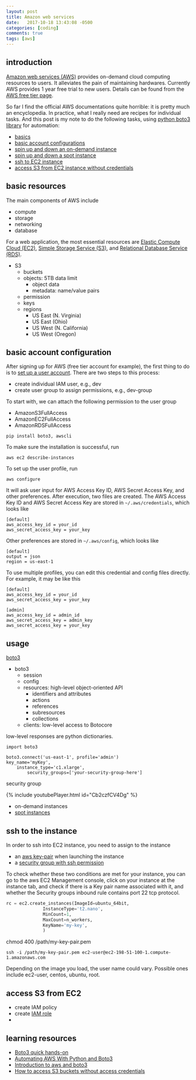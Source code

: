 ```yaml
---
layout: post
title: Amazon web services
date:   2017-10-18 13:43:08 -0500
categories: [coding]
comments: true
tags: [aws]
---
```


## introduction

[Amazon web services (AWS)](https://en.wikipedia.org/wiki/Amazon_Web_Services) provides on-demand cloud computing resources to users.
It alleviates the pain of maintaining hardwares.
Currently AWS provides 1 year free trial to new users. Details can be found  from the [AWS free tier page](https://aws.amazon.com/free/).

So far I find the official AWS documentations quite horrible: it is pretty much an encyclopedia.
In practice, what I really need are recipes for individual tasks.
And this post is my note to do the following tasks, using [python boto3 library](http://boto3.readthedocs.io/en/latest/) for automation:

* [basics](#basics)
* [basic account configurations](#config)
* [spin up and down an on-demand instance](#demand)
* [spin up and down a spot instance](#spot)
* [ssh to EC2 instance](#ssh)
* [access S3 from EC2 instance without credentials](#s3)

## <a name='basics'></a> basic resources

The main components of AWS include

* compute
* storage
* networking
* database

For a web application, the most essential resources are [Elastic Compute Cloud (EC2)](http://docs.aws.amazon.com/AWSEC2/latest/UserGuide/concepts.html),
[Simple Storage Service (S3)](http://docs.aws.amazon.com/AmazonS3/latest/dev/Welcome.html),
and [Relational Database Service (RDS)](http://docs.aws.amazon.com/AmazonRDS/latest/UserGuide/Welcome.html).

* S3
    * buckets
    * objects: 5TB data limit
        * object data
        * metadata: name/value pairs
    * permission
    * keys
    * regions
        * US East (N. Virginia)
        * US East (Ohio)
        * US West (N. California)
        * US West (Oregon)

## <a name='config'></a>basic account configuration

After signing up for AWS (free tier account for example),
the first thing to do is to [set up a user account](http://docs.aws.amazon.com/lambda/latest/dg/setting-up.html).
There are two steps to this process:

* create individual IAM user, e.g., dev
* create user group to assign permissions, e.g., dev-group

To start with, we can attach the following permission to the user group

* AmazonS3FullAccess
* AmazonEC2FullAccess
* AmazonRDSFullAccess


```
pip install boto3, awscli
```

To make sure the installation is successful, run 

```
aws ec2 describe-instances
```

To set up the user profile, run

```
aws configure
```
It will ask user input for AWS Access Key ID, AWS Secret Access Key, and other preferences.
After execution, two files are created. The AWS Access Key ID and AWS Secret Access Key are stored in `~/.aws/credentials`, which looks like 

```
[default]
aws_access_key_id = your_id
aws_secret_access_key = your_key
```

Other preferences are stored in `~/.aws/config`, which looks like

```
[default]
output = json
region = us-east-1
```

To use multiple profiles, you can edit this credential and config files directly. For example, it may be like this

```
[default]
aws_access_key_id = your_id
aws_secret_access_key = your_key

[admin]
aws_access_key_id = admin_id
aws_secret_access_key = admin_key
aws_secret_access_key = your_key
```



## usage



[boto3](https://boto3.readthedocs.io/en/latest/)

* boto3
    * session
    * config
    * resources: high-level object-oriented API
        * identifiers and attributes
        * actions
        * references
        * subresources
        * collections
    * clients: low-level access to Botocore

low-level responses are python dictionaries. 

```
import boto3

boto3.connect('us-east-1', profile='admin')
key_name='myKey',
    instance_type='c1.xlarge',
        security_groups=['your-security-group-here']
```

security group


{% include youtubePlayer.html id="Cb2czfCV4Dg" %}

* on-demand instances
* [spot instances](https://aws.amazon.com/ec2/spot/)

## <a name='ssh'></a>ssh to the instance

In order to ssh into EC2 instance, you need to assign to the instance

* an [aws key-pair](http://docs.aws.amazon.com/AWSEC2/latest/UserGuide/ec2-key-pairs.html) when launching the instance
* a [security group with ssh permission](http://docs.aws.amazon.com/AWSEC2/latest/UserGuide/authorizing-access-to-an-instance.html)

To check whether these two conditions are met for your instance, you can go to the aws EC2 Management console, click on your instance at the instance tab, and check if there is a Key pair name associated with it, and whether the Security groups inbound rule contains port 22 tcp protocol.

```python
rc = ec2.create_instances(ImageId=ubuntu_64bit,                            
			  InstanceType='t2.nano',                          
			  MinCount=1,                                      
			  MaxCount=n_workers,                              
			  KeyName='my-key',                               
			  )  
```

chmod 400 /path/my-key-pair.pem

```
ssh -i /path/my-key-pair.pem ec2-user@ec2-198-51-100-1.compute-1.amazonaws.com
```

Depending on the image you load, the user name could vary. Possible ones include ec2-user, centos, ubuntu, root.

## <a name='s3'></a> access S3 from EC2

* create IAM policy
* create [IAM role](http://docs.aws.amazon.com/IAM/latest/UserGuide/id_roles.html)
*

## learning resources

* [Boto3 quick hands-on](https://gist.github.com/iMilnb/0ff71b44026cfd7894f8)
* [Automating AWS With Python and Boto3](https://linuxacademy.com/howtoguides/posts/show/topic/14209-automating-aws-with-python-and-boto3)
* [Introduction to aws and boto3](http://2017.compciv.org/guide/topics/aws/intro-to-aws-boto3.html)
* [How to access S3 buckets without access credentials](http://parthicloud.com/how-to-access-s3-bucket-from-application-on-amazon-ec2-without-access-credentials/)
